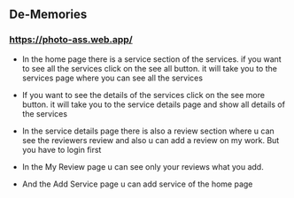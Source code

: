 ## De-Memories

### https://photo-ass.web.app/

- <p>In the home page there is a service section of the services. if you want to see all the services click on the see all button. it will take you to the services page where you can see all the services</p>
- <p>If you want to see the details of the services click on the see more button. it will take you to the service details page and show all details of the services</p>
- <p>In the service details page there is also a review section where u can see the reviewers review and also u can add a review on my work. But you have to login first</p>
- <p>In the My Review page u can see only your reviews what you add.</p>
- <p>And the Add Service page u can add service of the home page</p>
